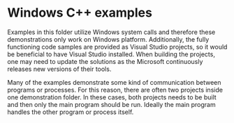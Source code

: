 # Windows C++ examples

Examples in this folder utilize Windows system calls and therefore these demonstrations only work on Windows platform. Additionally, the fully functioning code samples are provided as Visual Studio projects, so it would be beneficial to have Visual Studio installed. When building the projects, one may need to update the solutions as the Microsoft continuously releases new versions of their tools.

Many of the examples demonstrate some kind of communication between programs or processes. For this reason, there are often two projects inside one demonstration folder. In these cases, both projects needs to be built and then only the main program should be run. Ideally the main program handles the other program or process itself.
